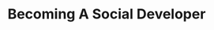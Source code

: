 ---
layout: sketchnote
title: Becoming A Social Developer
tags: [presentations, sketchnotes]
sketchnote:
  url: "/assets/img/posts/becoming-a-social-developer/becoming-a-social-developer.jpg"
  alt: "Becoming A Social Developer"
  speaker:
    name: "Jeremy Clark"
---